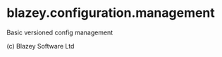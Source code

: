 blazey.configuration.management
===============================

Basic versioned config management

(c) Blazey Software Ltd
